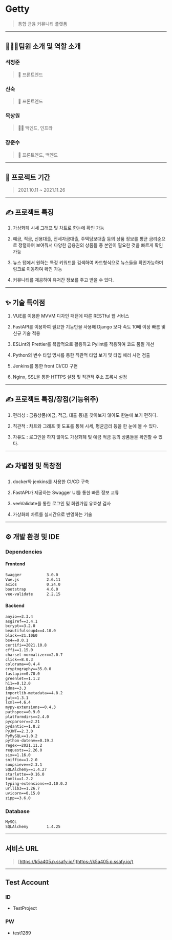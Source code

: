 # Getty

> 통합 금융 커뮤니티 플랫폼

---

## 👨‍👩‍👦팀원 소개 및 역할 소개

### **석정준**

> 🌰 프론트엔드

### **신숙**

> 🐶 프론트엔드

### **목상원**

> 🧙‍♂️ 백엔드, 인프라

### **장준수**

> 🍒 프론트엔드, 백엔드

---

## 📆 프로젝트 기간

> 2021.10.11 ~ 2021.11.26

---

## ✍ 프로젝트 특징

1. 가상화폐 시세 그래프 및 차트로 한눈에 확인 가능

2. 예금, 적금, 신용대출, 전세자금대출, 주택담보대출 등의 상품 정보를 평균 금리순으로 정렬하여 보여줘서 다양한 금융권의 상품들 중 본인이 필요한 것을 빠르게 확인 가능

3. 뉴스 탭에서 원하는 특정 키워드를 검색하여 카드형식으로 뉴스들을 확인가능하며 링크로 이동하여 확인 가능

4. 커뮤니티를 제공하여 유저간 정보를 주고 받을 수 있다.

---

## ✨ 기술 특이점

1. VUE를 이용한 MVVM 디자인 패턴에 따른 RESTful 웹 서비스

2. FastAPI를 이용하여 필요한 기능만을 사용해 Django 보다 속도 10배 이상 빠름 및 신규 기술 적용

3. ESLint와 Prettier를 복합적으로 활용하고 Pylint를 적용하여 코드 품질 개선

4. Python의 변수 타입 명시를 통한 직관적 타입 보기 및 타입 에러 사전 검출

5. Jenkins를 통한 front CI/CD 구현

6. Nginx, SSL을 통한 HTTPS 설정 및 직관적 주소 프록시 설정

---

## ✍ 프로젝트 특징/장점(기능위주)

1. 편리성 : 금융상품(예금, 적금, 대출 등)을 찾아보지 않아도 한눈에 보기 편하다.

2. 직관적 : 차트와 그래프 및 도표를 통해 시세, 평균금리 등을 한 눈에 볼 수 있다.

3. 자유도 : 로그인을 하지 않아도 가상화폐 및 예금 적금 등의 상품들을 확인할 수 있다.

---

## ✍ 차별점 및 독창점

1. docker와 jenkins를 사용한 CI/CD 구축

2. FastAPI가 제공하는 Swagger UI를 통한 빠른 정보 교류

3. veeValidate를 통한 로그인 및 회원가입 유효성 검사

4. 가상화폐 차트를 실시간으로 반영하는 기술

---

## ⚙ 개발 환경 및 IDE

### Dependencies

#### Frontend

```txt
Swagger           3.0.0
Vue.js            2.6.11
axios             0.24.0
bootstrap         4.6.0
vee-validate      2.2.15
```

#### Backend

```txt
anyio==3.3.4
asgiref==3.4.1
bcrypt==3.2.0
beautifulsoup4==4.10.0
black==21.10b0
bs4==0.0.1
certifi==2021.10.8
cffi==1.15.0
charset-normalizer==2.0.7
click==8.0.3
colorama==0.4.4
cryptography==35.0.0
fastapi==0.70.0
greenlet==1.1.2
h11==0.12.0
idna==3.3
importlib-metadata==4.8.2
jwt==1.3.1
lxml==4.6.4
mypy-extensions==0.4.3
pathspec==0.9.0
platformdirs==2.4.0
pycparser==2.21
pydantic==1.8.2
PyJWT==2.3.0
PyMySQL==1.0.2
python-dotenv==0.19.2
regex==2021.11.2
requests==2.26.0
six==1.16.0
sniffio==1.2.0
soupsieve==2.3.1
SQLAlchemy==1.4.27
starlette==0.16.0
tomli==1.2.2
typing-extensions==3.10.0.2
urllib3==1.26.7
uvicorn==0.15.0
zipp==3.6.0
```

### Database

```txt
MySQL
SQLAlchemy        1.4.25
```

---

## 서비스 URL

> [https://k5a405.p.ssafy.io/](https://k5a405.p.ssafy.io/)

---

## Test Account

### ID

- TestProject

### PW

- test1289

